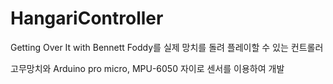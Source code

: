 # HangariController

Getting Over It with Bennett Foddy를 실제 망치를 돌려 플레이할 수 있는 컨트롤러

고무망치와 Arduino pro micro, MPU-6050 자이로 센서를 이용하여 개발
